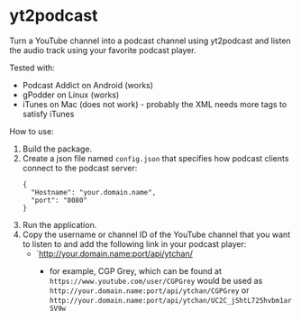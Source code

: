 # yt2podcast
Turn a YouTube channel into a podcast channel using yt2podcast and listen the audio track using your favorite podcast player.

Tested with:
  - Podcast Addict on Android (works)
  - gPodder on Linux (works)
  - iTunes on Mac (does not work) - probably the XML needs more tags to satisfy iTunes

How to use:
  1. Build the package.
  2. Create a json file named `config.json` that specifies how podcast clients connect to the podcast server:
      ```
      {
        "Hostname": "your.domain.name",
        "port": "8080"
      }
      ```
  3. Run the application.
  4. Copy the username or channel ID of the YouTube channel that you want to listen to and add the following link in your podcast player:
  		- `http://your.domain.name:port/api/ytchan/<username or channel ID>
  			- for example, CGP Grey, which can be found at `https://www.youtube.com/user/CGPGrey` would be used as `http://your.domain.name:port/api/ytchan/CGPGrey` or `http://your.domain.name:port/api/ytchan/UC2C_jShtL725hvbm1arSV9w`


